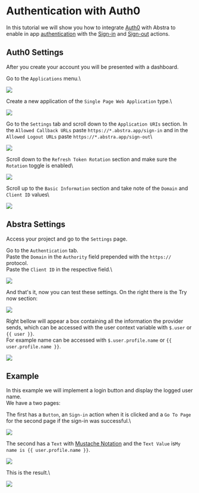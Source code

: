 # Authentication with Auth0

In this tutorial we will show you how to integrate [Auth0](https://auth0.com) with Abstra to enable in app [authentication](../../docs/project-settings/authentication.md) with the [Sign-in](broken-reference) and [Sign-out](broken-reference) actions.

## Auth0 Settings

After you create your account you will be presented with a dashboard.

Go to the `Applications` menu.\


![](../../.gitbook/assets/auth0-app.png)

Create a new application of the `Single Page Web Application` type.\


![](../../.gitbook/assets/auth0-new.png)

Go to the `Settings` tab and scroll down to the `Application URIs` section. In the `Allowed Callback URLs` paste `https://*.abstra.app/sign-in` and in the `Allowed Logout URLs` paste `https://*.abstra.app/sign-out`\


![](../../.gitbook/assets/auth0-allow.png)

Scroll down to the `Refresh Token Rotation` section and make sure the `Rotation` toggle is enabled\


![](../../.gitbook/assets/auth0-refresh.png)

Scroll up to the `Basic Information` section and take note of the `Domain` and `Client ID` values\


![](../../.gitbook/assets/auth0-info.png)

## Abstra Settings

Access your project and go to the `Settings` page.

Go to the `Authentication` tab.\
Paste the `Domain` in the `Authority` field prepended with the `https://` protocol.\
Paste the `Client ID` in the respective field.\


![](../../.gitbook/assets/auth0-abstra.png)

And that's it, now you can test these settings. On the right there is the Try now section:

![](../../.gitbook/assets/try-now.gif)

Right bellow will appear a box containing all the information the provider sends, which can be accessed with the user context variable with `$.user` or `{{ user }}`.\
For example name can be accessed with `$.user.profile.name` or `{{ user.profile.name }}`.

![](<../../.gitbook/assets/image (49).png>)

## Example

In this example we will implement a login button and display the logged user name.\
We have a two pages:

The first has a `Button`, an `Sign-in` action when it is clicked and a `Go To Page` for the second page if the sign-in was successful.\


![](<../../.gitbook/assets/image (28).png>)

The second has a `Text` with [Mustache Notation](../../docs/front-end/arguments/mustache-notation.md) and the `Text Value` is`My name is {{ user.profile.name }}`.

![](<../../.gitbook/assets/image (27).png>)

This is the result.\


![](../../.gitbook/assets/login.gif)
